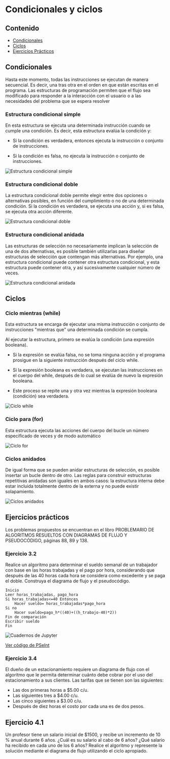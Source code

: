 # Condicionales y ciclos

## Contenido
- [Condicionales](#condicionales)
- [Ciclos](#ciclos)
- [Ejercicios Prácticos](#ejercicios-prácticos)

## Condicionales
Hasta este momento, todas las instrucciones se ejecutan de manera secuencial. Es decir, una tras otra en el orden en que están escritas en el programa. Las estructuras de programación permiten que el flujo sea modificado para responder a la interacción con el usuario o a las necesidades del problema que se espera resolver

### Estructura condicional simple
En esta estructura se ejecuta una determinada instrucción cuando se cumple una condición. Es decir, esta estructura evalúa la condición y:

- Si la condición es verdadera, entonces ejecuta la instrucción o conjunto de instrucciones.

- Si la condición es falsa, no ejecuta la instrucción o conjunto de instrucciones.

<img src="https://github.com/Ingenieria-Electrica-UdeA/banco_imagenes/raw/main/presentaciones/estructura-condicional-simple.png" alt="Estructura condicional simple">

### Estructura condicional doble
La estructura condicional doble permite elegir entre dos opciones o alternativas posibles, en función del cumplimiento o no de una determinada condición. Si la condición es verdadera, se ejecuta una acción y, si es falsa, se ejecuta otra acción diferente.

<img src="https://github.com/Ingenieria-Electrica-UdeA/banco_imagenes/raw/main/presentaciones/estructura-condicional-doble.png" alt="Estructura condicional doble">

### Estructura condicional anidada
Las estructuras de selección no necesariamente implican la selección de una de dos alternativas, es posible también utilizarlas para diseñar estructuras de selección que contengan más alternativas. Por ejemplo, una estructura condicional puede contener otra estructura condicional, y esta estructura puede contener otra, y así sucesivamente cualquier número de veces.

<img src="https://github.com/Ingenieria-Electrica-UdeA/banco_imagenes/raw/main/presentaciones/estructura-condicional-anidada.png" alt="Estructura condicional anidada">


## Ciclos

### Ciclo mientras (while)
Esta estructura se encarga de ejecutar una misma instrucción o conjunto de instrucciones "mientras que" una determinada condición se cumpla.

Al ejecutar la estructura, primero se evalúa la condición (una expresión booleana). 

- Si la expresión se evalúa falsa, no se toma ninguna acción y el programa prosigue en la siguiente instrucción después del ciclo while.

- Si la expresión booleana es verdadera, se ejecutan las instrucciones en el cuerpo del while, después de lo cual se evalúa de nuevo la expresión booleana. 

- Este proceso se repite una y otra vez mientras la expresión booleana (condición) sea verdadera.

<img src="https://github.com/Ingenieria-Electrica-UdeA/banco_imagenes/raw/main/presentaciones/ciclo-while.png" alt="Ciclo while">

### Ciclo para (for)
Esta estructura ejecuta las acciones del cuerpo del bucle un número especificado de veces y de modo automático

<img src="https://github.com/Ingenieria-Electrica-UdeA/banco_imagenes/raw/main/presentaciones/ciclo-for.png" alt="Ciclo for">

### Ciclos anidados
De igual forma que se pueden anidar estructuras de selección, es posible insertar un bucle dentro de otro. Las reglas para construir estructuras repetitivas anidadas son iguales en ambos casos: la estructura interna debe estar incluida totalmente dentro de la externa y no puede existir solapamiento.

<img src="https://github.com/Ingenieria-Electrica-UdeA/banco_imagenes/raw/main/presentaciones/ciclos-anidados.png" alt="Ciclos anidados">


## Ejercicios prácticos
Los problemas propuestos se encuentran en el libro PROBLEMARIO DE ALGORITMOS RESUELTOS CON DIAGRAMAS DE FLUJO Y PSEUDOCÓDIGO, páginas 88, 89 y 138.

### Ejercicio 3.2
Realice un algoritmo para determinar el sueldo semanal de un trabajador con base en las horas trabajadas y el pago por hora, considerando que después de las 40 horas cada hora se considera como excedente y se paga el doble. Construya el diagrama de flujo y el pseudocódigo.

``` pseint 
Inicio
Leer horas_trabajadas, pago_hora
Si horas_trabajadas<=40 Entonces
    Hacer sueldo= horas_trabajadas*pago_hora
Si no
    Hacer sueldo=pago_h*((40)+((h_trabajo-40)*2))
Fin de comparación
Escribir sueldo
Fin
```
<img src="https://github.com/Ingenieria-Electrica-UdeA/banco_imagenes/raw/main/presentaciones/diagrama-flujo-5.png" alt="Cuadernos de Jupyter">

<a href="https://github.com/Ingenieria-Electrica-UdeA/informatica/blob/main/talleres/02_pseudocodigo_diagramas_flujo/Ejercicio_3_2.psc">Ver código de PSeInt</a>

### Ejercicio 3.4

El dueño de un estacionamiento requiere un diagrama de flujo con el algoritmo que le permita determinar cuánto debe cobrar por el uso del estacionamiento a sus clientes. Las tarifas que se tienen son las siguientes: 

- Las dos primeras horas a $5.00 c/u. 
- Las siguientes tres a $4.00 c/u. 
- Las cinco siguientes a $3.00 c/u. 
- Después de diez horas el costo por cada una es de dos pesos.

## Ejercicio 4.1
Un profesor tiene un salario inicial de $1500, y recibe un incremento de 10 % anual durante 6 años. ¿Cuál es su salario al cabo de 6 años? ¿Qué salario ha recibido en cada uno de los 6 años? Realice el algoritmo y represente la solución mediante el diagrama de flujo utilizando el ciclo apropiado.
